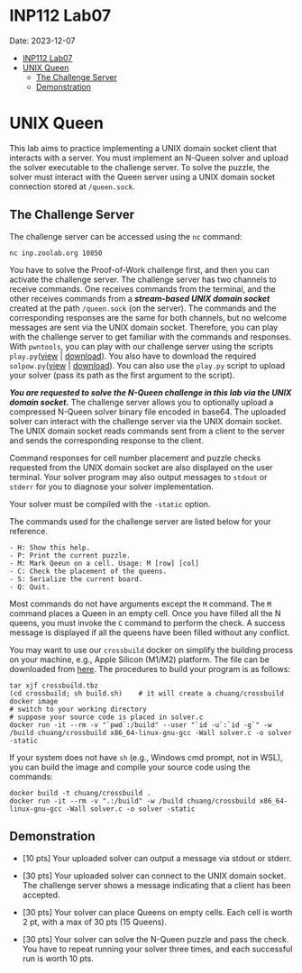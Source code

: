 INP112 Lab07
============

Date: 2023-12-07

*   [INP112 Lab07](https://md.zoolab.org/s/qmgIOc7QX#INP112-Lab07 "INP112 Lab07")
*   [UNIX Queen](https://md.zoolab.org/s/qmgIOc7QX#UNIX-Queen "UNIX Queen")
    *   [The Challenge Server](https://md.zoolab.org/s/qmgIOc7QX#The-Challenge-Server "The Challenge Server")
    *   [Demonstration](https://md.zoolab.org/s/qmgIOc7QX#Demonstration "Demonstration")

[](https://md.zoolab.org/s/qmgIOc7QX#UNIX-Queen "UNIX-Queen")UNIX Queen
=======================================================================

This lab aims to practice implementing a UNIX domain socket client that interacts with a server. You must implement an N-Queen solver and upload the solver executable to the challenge server. To solve the puzzle, the solver must interact with the Queen server using a UNIX domain socket connection stored at `/queen.sock`.

[](https://md.zoolab.org/s/qmgIOc7QX#The-Challenge-Server "The-Challenge-Server")The Challenge Server
-----------------------------------------------------------------------------------------------------

The challenge server can be accessed using the `nc` command:

    nc inp.zoolab.org 10850
    

You have to solve the Proof-of-Work challenge first, and then you can activate the challenge server. The challenge server has two channels to receive commands. One receives commands from the terminal, and the other receives commands from a _**stream-based UNIX domain socket**_ created at the path `/queen.sock` (on the server). The commands and the corresponding responses are the same for both channels, but no welcome messages are sent via the UNIX domain socket. Therefore, you can play with the challenge server to get familiar with the commands and responses. With `pwntools`, you can play with our challenge server using the scripts `play.py`([view](https://inp.zoolab.org/code.html?file=netprog/lab07/play.py) | [download](https://inp.zoolab.org/netprog/lab07/play.py)). You also have to download the required `solpow.py`([view](https://inp.zoolab.org/code.html?file=netprog/lab07/solpow.py) | [download](https://inp.zoolab.org/netprog/lab07/solpow.py)). You can also use the `play.py` script to upload your solver (pass its path as the first argument to the script).

_**You are requested to solve the N-Queen challenge in this lab via the UNIX domain socket.**_ The challenge server allows you to optionally upload a compressed N-Queen solver binary file encoded in base64. The uploaded solver can interact with the challenge server via the UNIX domain socket. The UNIX domain socket reads commands sent from a client to the server and sends the corresponding response to the client.

Command responses for cell number placement and puzzle checks requested from the UNIX domain socket are also displayed on the user terminal. Your solver program may also output messages to `stdout` or `stderr` for you to diagnose your solver implementation.

Your solver must be compiled with the `-static` option.

The commands used for the challenge server are listed below for your reference.

    - H: Show this help.
    - P: Print the current puzzle.
    - M: Mark Qeeun on a cell. Usage: M [row] [col]
    - C: Check the placement of the queens.
    - S: Serialize the current board.
    - Q: Quit.
    

Most commands do not have arguments except the `M` command. The `M` command places a Queen in an empty cell. Once you have filled all the N queens, you must invoke the `C` command to perform the check. A success message is displayed if all the queens have been filled without any conflict.

You may want to use our `crossbuild` docker on simplify the building process on your machine, e.g., Apple Silicon (M1/M2) platform. The file can be downloaded from [here](https://inp.zoolab.org/netprog/lab07/crossbuild.tbz). The procedures to build your program is as follows:

    tar xjf crossbuild.tbz
    (cd crossbuild; sh build.sh)    # it will create a chuang/crossbuild docker image
    # switch to your working directory
    # suppose your source code is placed in solver.c
    docker run -it --rm -v "`pwd`:/build" --user "`id -u`:`id -g`" -w /build chuang/crossbuild x86_64-linux-gnu-gcc -Wall solver.c -o solver -static
    

If your system does not have `sh` (e.g., Windows cmd prompt, not in WSL), you can build the image and compile your source code using the commands:

    docker build -t chuang/crossbuild .
    docker run -it --rm -v ".:/build" -w /build chuang/crossbuild x86_64-linux-gnu-gcc -Wall solver.c -o solver -static
    

[](https://md.zoolab.org/s/qmgIOc7QX#Demonstration "Demonstration")Demonstration
--------------------------------------------------------------------------------

*   \[10 pts\] Your uploaded solver can output a message via stdout or stderr.
    
*   \[30 pts\] Your uploaded solver can connect to the UNIX domain socket. The challenge server shows a message indicating that a client has been accepted.
    
*   \[30 pts\] Your solver can place Queens on empty cells. Each cell is worth 2 pt, with a max of 30 pts (15 Queens).
    
*   \[30 pts\] Your solver can solve the N-Queen puzzle and pass the check. You have to repeat running your solver three times, and each successful run is worth 10 pts.
